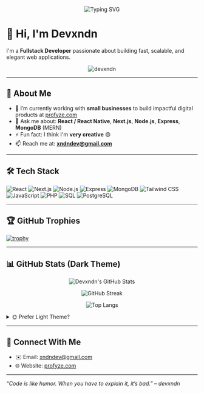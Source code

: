 
<p align="center">
  <img src="https://readme-typing-svg.demolab.com?font=Fira+Code&size=22&pause=1000&color=38BDF8&center=true&vCenter=true&width=600&height=45&lines=Hi+%F0%9F%91%8B+I'm+Devxndn;Fullstack+Developer;React+%7C+NextJS+%7C+Node+%7C+TailwindCSS;Building+for+Startups+%26+Small+Businesses;Let's+Build+Something+Cool+Together+%F0%9F%92%BB" alt="Typing SVG">
</p>


# 👋 Hi, I'm Devxndn

I'm a **Fullstack Developer** passionate about building fast, scalable, and elegant web applications.

<p align="center">
  <img src="https://komarev.com/ghpvc/?username=devxndn&label=Profile%20Views&color=blueviolet&style=flat" alt="devxndn" />
</p>

---

## 🚀 About Me

- 🔭 I’m currently working with **small businesses** to build impactful digital products at [profyze.com](https://profyze.com)
- 💬 Ask me about: **React / React Native**, **Next.js**, **Node.js**, **Express**, **MongoDB** (MERN)
- ⚡ Fun fact: I think I'm **very creative** 😄
- 📫 Reach me at: **xndndev@gmail.com**

---

## 🛠 Tech Stack

![React](https://img.shields.io/badge/React-20232A?style=flat&logo=react&logoColor=61DAFB)
![Next.js](https://img.shields.io/badge/Next-black?style=flat&logo=next.js&logoColor=white)
![Node.js](https://img.shields.io/badge/Node.js-339933?style=flat&logo=nodedotjs&logoColor=white)
![Express](https://img.shields.io/badge/Express.js-000000?style=flat&logo=express&logoColor=white)
![MongoDB](https://img.shields.io/badge/MongoDB-4EA94B?style=flat&logo=mongodb&logoColor=white)
![Tailwind CSS](https://img.shields.io/badge/Tailwind_CSS-38B2AC?style=flat&logo=tailwind-css&logoColor=white)
![JavaScript](https://img.shields.io/badge/JavaScript-F7DF1E?style=flat&logo=javascript&logoColor=black)
![PHP](https://img.shields.io/badge/PHP-777BB4?style=flat&logo=php&logoColor=white)
![SQL](https://img.shields.io/badge/SQL-4479A1?style=flat&logo=mysql&logoColor=white)
![PostgreSQL](https://img.shields.io/badge/PostgreSQL-336791?style=flat&logo=postgresql&logoColor=white)

---

## 🏆 GitHub Trophies

[![trophy](https://github-profile-trophy.vercel.app/?username=devxndn&theme=tokyonight&margin-w=10&margin-h=10&column=6)](https://github.com/ryo-ma/github-profile-trophy)

---

## 📊 GitHub Stats (Dark Theme)

<div align="center">

![Devxndn's GitHub Stats](https://github-readme-stats.vercel.app/api?username=devxndn&show_icons=true&theme=tokyonight&hide_border=true&count_private=true)
  
![GitHub Streak](https://streak-stats.demolab.com?user=devxndn&theme=tokyonight&hide_border=true)

![Top Langs](https://github-readme-stats.vercel.app/api/top-langs/?username=devxndn&layout=compact&theme=tokyonight&hide_border=true)

</div>

<details>
<summary>🌞 Prefer Light Theme?</summary>

<div align="center">

![Devxndn's GitHub Stats (Light)](https://github-readme-stats.vercel.app/api?username=devxndn&show_icons=true&theme=default&hide_border=true&count_private=true)

![GitHub Streak (Light)](https://streak-stats.demolab.com?user=devxndn&theme=default&hide_border=true)

![Top Langs (Light)](https://github-readme-stats.vercel.app/api/top-langs/?username=devxndn&layout=compact&theme=default&hide_border=true)

</div>
</details>

---

## 🔗 Connect With Me

- ✉️ Email: [xndndev@gmail.com](mailto:xndndev@gmail.com)
- 🌐 Website: [profyze.com](https://profyze.com)

---

_“Code is like humor. When you have to explain it, it’s bad.” – devxndn_
